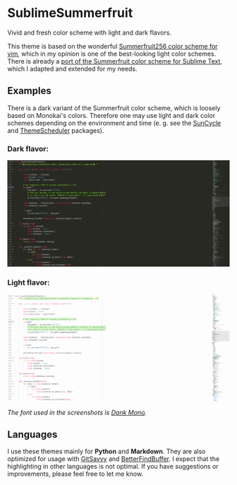# SublimeSummerfruit

Vivid and fresh color scheme with light and dark flavors.

This theme is based on the wonderful [Summerfruit256 color scheme for vim](https://github.com/vim-scripts/summerfruit256.vim), which in my opinion is one of the best-looking light color schemes. There is already a [port of the Summerfruit color scheme for Sublime Text](https://packagecontrol.io/packages/Summerfruit%20Color%20Scheme), which I adapted and extended for my needs.

## Examples

There is a dark variant of the Summerfruit color scheme, which is loosely based on Monokai's colors. Therefore one may use light and dark color schemes depending on the environment and time (e. g. see the [SunCycle](https://packagecontrol.io/packages/SunCycle) and [ThemeScheduler](https://packagecontrol.io/packages/ThemeScheduler) packages).

### Dark flavor:

![SublimeSummerfruit (Dark)](Dark.png)

### Light flavor:

![SublimeSummerfruit (Light)](Light.png)

*The font used in the screenshots is [Dank Mono](https://dank.sh/).*

## Languages

I use these themes mainly for **Python** and **Markdown**. They are also optimized for usage with [GitSavvy](https://packagecontrol.io/packages/GitSavvy) and [BetterFindBuffer](https://packagecontrol.io/packages/BetterFindBuffer). I expect that the highlighting in other languages is not optimal. If you have suggestions or improvements, please feel free to let me know.



